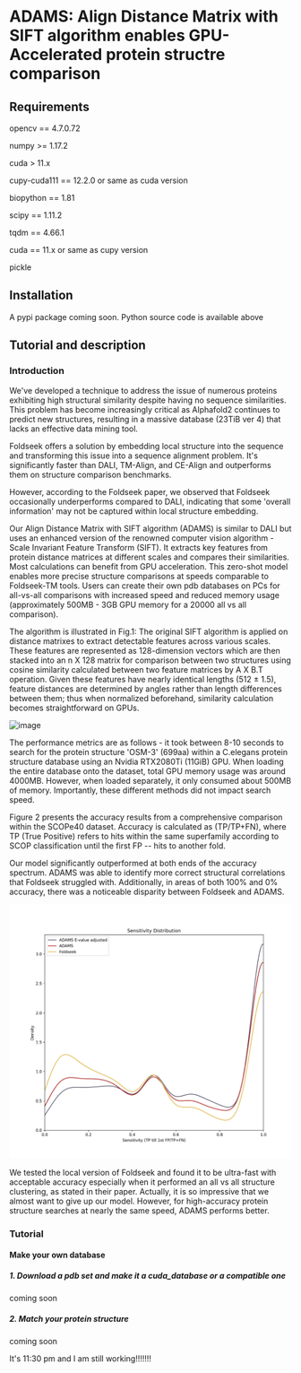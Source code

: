 # ADAMS: Align Distance Matrix with SIFT algorithm enables GPU-Accelerated protein structre comparison

## Requirements

opencv == 4.7.0.72

numpy >= 1.17.2

cuda > 11.x

cupy-cuda111 == 12.2.0 or same as cuda version

biopython == 1.81

scipy == 1.11.2

tqdm == 4.66.1

cuda == 11.x or same as cupy version

pickle

## Installation

A pypi package coming soon. Python source code is available above

## Tutorial and description

### Introduction

We've developed a technique to address the issue of numerous proteins 
exhibiting high structural similarity despite having no sequence 
similarities. This problem has become increasingly critical as 
Alphafold2 continues to predict new structures, resulting in a massive 
database (23TiB ver 4) that lacks an effective data mining tool.

Foldseek offers a solution by embedding local structure into the 
sequence and transforming this issue into a sequence alignment problem. 
It's significantly faster than DALI, TM-Align, and CE-Align and 
outperforms them on structure comparison benchmarks.

However, according to the Foldseek paper, we observed that Foldseek occasionally underperforms 
compared to DALI, indicating that some 'overall information' 
may not be captured within local structure embedding.

Our Align Distance Matrix with SIFT algorithm (ADAMS) is 
similar to DALI but uses an enhanced version of the renowned 
computer vision algorithm - Scale Invariant Feature Transform (SIFT). 
It extracts key features from protein distance matrices at different 
scales and compares their similarities. Most calculations can benefit 
from GPU acceleration. This zero-shot model enables more precise 
structure comparisons at speeds comparable to Foldseek-TM tools. 
Users can create their own pdb databases on PCs for all-vs-all 
comparisons with increased speed and reduced memory usage 
(approximately 500MB - 3GB GPU memory for a 20000 all vs all comparison).

The algorithm is illustrated in Fig.1: The original SIFT algorithm is 
applied on distance matrixes to extract detectable features across 
various scales. These features are represented as 128-dimension vectors 
which are then stacked into an n X 128 matrix for comparison between 
two structures using cosine similarity calculated between two feature 
matrices by A X B.T operation. Given these features have nearly identical
lengths (512 ± 1.5), feature distances are determined by angles rather 
than length differences between them; thus when normalized beforehand, 
similarity calculation becomes straightforward on GPUs.

![image](img/fig1.jpg)

The performance metrics are as follows - it took between 8-10 seconds 
to search for the protein structure 'OSM-3' (699aa) within a C.elegans protein 
structure database using an Nvidia RTX2080Ti (11GiB) GPU. When loading 
the entire database onto the dataset, total GPU memory usage was around
4000MB. However, when loaded separately, it only consumed about 500MB 
of memory. Importantly, these different methods did not impact search 
speed. 

Figure 2 presents the accuracy results from a comprehensive comparison 
within the SCOPe40 dataset. Accuracy is calculated as (TP/TP+FN), 
where TP (True Positive) refers to hits within the same superfamily 
according to SCOP classification until the first FP -- hits to another 
fold.

Our model significantly outperformed at both ends of the accuracy 
spectrum. ADAMS was able to identify more correct structural correlations
that Foldseek struggled with. Additionally, in areas of both 100% and 0% accuracy, 
there was a noticeable disparity between Foldseek and ADAMS.

![image](img/fig2.jpg)

We tested the local version of Foldseek and found it to be ultra-fast 
with acceptable accuracy especially when it performed an all vs all structure clustering, as stated in their paper.
Actually, it is so impressive that we almost want to give up our model.
However, for high-accuracy protein structure searches at nearly the same speed, 
ADAMS performs better.


### Tutorial
#### Make your own database
##### 1. Download a pdb set and make it a cuda_database or a compatible one
coming soon
##### 2. Match your protein structure
coming soon

It's 11:30 pm and I am still working!!!!!!!
